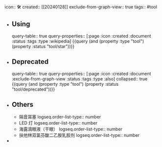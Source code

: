 icon:: 🛠
created:: [[20240128]]
exclude-from-graph-view:: true
tags:: #tool

- ## Using
  query-table:: true
  query-properties:: [:page :icon :created :document :status :tags :type :wikipedia]
  {{query (and (property :type "tool") (property :status "tool/star"))}}
- ## Deprecated
  query-table:: true
  query-properties:: [:page :icon :created :document :exclude-from-graph-view :status :tags :type :also]
  collapsed:: true
  {{query (and (property :type "tool") (property :status "tool/deprecated"))}}
- ## Others
  - 隔音耳塞
    logseq.order-list-type:: number
  - LED 灯
    logseq.order-list-type:: number
  - 海露滴眼液（干眼）
    logseq.order-list-type:: number
  - 扶他林双氯芬酸二乙胺乳胶剂
    logseq.order-list-type:: number
-